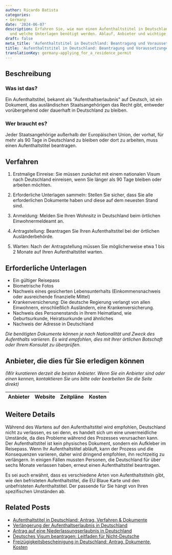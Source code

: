 ```yaml
---
author: Ricardo Batista
categories:
- Germany
date: '2024-06-07'
description: Erfahren Sie, wie man einen Aufenthaltstitel in Deutschland beantragt
  und welche Unterlagen benötigt werden. Ablauf, Anbieter und wichtige Details.
draft: false
meta_title: 'Aufenthaltstitel in Deutschland: Beantragung und Voraussetzungen'
title: 'Aufenthaltstitel in Deutschland: Beantragung und Voraussetzungen'
translationKey: germany-applying_for_a_residence_permit
---
```



## Beschreibung
### Was ist das?
Ein Aufenthaltstitel, bekannt als "Aufenthaltserlaubnis" auf Deutsch, ist ein Dokument, das ausländischen Staatsangehörigen das Recht gibt, entweder vorübergehend oder dauerhaft in Deutschland zu bleiben. 

### Wer braucht es?
Jeder Staatsangehörige außerhalb der Europäischen Union, der vorhat, für mehr als 90 Tage in Deutschland zu bleiben oder dort zu arbeiten, muss einen Aufenthaltstitel beantragen.

## Verfahren
1. Erstmalige Einreise: Sie müssen zunächst mit einem nationalen Visum nach Deutschland einreisen, wenn Sie länger als 90 Tage bleiben oder arbeiten möchten.

2. Erforderliche Unterlagen sammeln: Stellen Sie sicher, dass Sie alle erforderlichen Dokumente haben und diese auf dem neuesten Stand sind.

3. Anmeldung: Melden Sie Ihren Wohnsitz in Deutschland beim örtlichen Einwohnermeldeamt an.

4. Antragstellung: Beantragen Sie Ihren Aufenthaltstitel bei der örtlichen Ausländerbehörde.

5. Warten: Nach der Antragstellung müssen Sie möglicherweise etwa 1 bis 2 Monate auf Ihren Aufenthaltstitel warten.

## Erforderliche Unterlagen
- Ein gültiger Reisepass
- Biometrische Fotos
- Nachweis eines gesicherten Lebensunterhalts (Einkommensnachweis oder ausreichende finanzielle Mittel)
- Krankenversicherung: Die deutsche Regierung verlangt von allen Einwohnern, einschließlich Ausländern, eine Krankenversicherung.
- Nachweis des Personenstands in Ihrem Heimatland, wie Geburtsurkunde, Heiratsurkunde und ähnliches
- Nachweis der Adresse in Deutschland

*Die benötigten Dokumente können je nach Nationalität und Zweck des Aufenthalts variieren. Es wird empfohlen, dies mit Ihrer örtlichen Botschaft oder Ihrem Konsulat zu überprüfen.*

## Anbieter, die dies für Sie erledigen können

_(Wir kuratieren derzeit die besten Anbieter. Wenn Sie ein Anbieter sind oder einen kennen, kontaktieren Sie uns bitte oder bearbeiten Sie die Seite direkt)_

| Anbieter | Website | Zeitpläne | Kosten |
| --------------- | --------------- | :-------------: | :-------------: |

## Weitere Details
Während des Wartens auf den Aufenthaltstitel wird empfohlen, Deutschland nicht zu verlassen, es sei denn, es handelt sich um eine unvermeidliche Umstände, da dies Probleme während des Prozesses verursachen kann. Der Aufenthaltstitel ist kein physisches Dokument, sondern ein Aufkleber im Reisepass. Wenn Ihr Aufenthaltstitel abläuft, kann der Prozess und die Konsequenzen variieren, daher wird dringend empfohlen, ihn rechtzeitig zu verlängern. In einigen Fällen mussten Personen, die Deutschland für über sechs Monate verlassen haben, erneut einen Aufenthaltstitel beantragen.

Es sei auch erwähnt, dass es verschiedene Arten von Aufenthaltstiteln gibt, wie den befristeten Aufenthaltstitel, die EU Blaue Karte und den unbefristeten Aufenthaltstitel. Der passende für Sie hängt von Ihren spezifischen Umständen ab.


## Related Posts

- [Aufenthaltstitel in Deutschland: Antrag, Verfahren & Dokumente](https://tramitit.com/de/guides/germany/beantragung_eines_aufenthaltstitels/)
- [Verlängerung der Aufenthaltserlaubnis in Deutschland](https://tramitit.com/de/guides/germany/verlangerung_der_aufenthaltserlaubnis/)
- [Antrag auf eine Niederlassungserlaubnis in Deutschland](https://tramitit.com/de/guides/germany/niederlassungserlaubnis_beantragen/)
- [Deutsches Visum beantragen: Leitfaden für Nicht-Deutsche](https://tramitit.com/de/guides/germany/visa-antrag/)
- [Freizügigkeitsbescheinigung in Deutschland: Antrag, Dokumente, Kosten](https://tramitit.com/de/guides/germany/freizugigkeitsbescheinigung/)